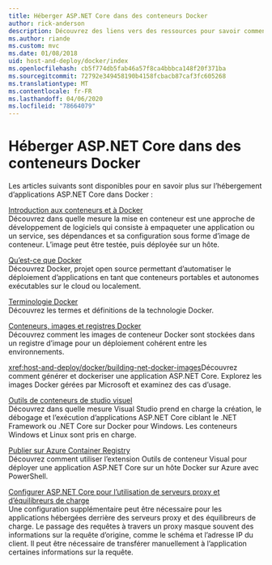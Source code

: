 ```yaml
---
title: Héberger ASP.NET Core dans des conteneurs Docker
author: rick-anderson
description: Découvrez des liens vers des ressources pour savoir comment héberger des applications ASP.NET Core dans des conteneurs Docker.
ms.author: riande
ms.custom: mvc
ms.date: 01/08/2018
uid: host-and-deploy/docker/index
ms.openlocfilehash: cb5f774db5fab46a57f8ca4bbbca148f20f371ba
ms.sourcegitcommit: 72792e349458190b4158fcbacb87caf3fc605268
ms.translationtype: MT
ms.contentlocale: fr-FR
ms.lasthandoff: 04/06/2020
ms.locfileid: "78664079"
---
```

# <a name="host-aspnet-core-in-docker-containers"></a>Héberger ASP.NET Core dans des conteneurs Docker

Les articles suivants sont disponibles pour en savoir plus sur l’hébergement d’applications ASP.NET Core dans Docker :

[Introduction aux conteneurs et à Docker](/dotnet/standard/microservices-architecture/container-docker-introduction/index)  
Découvrez dans quelle mesure la mise en conteneur est une approche de développement de logiciels qui consiste à empaqueter une application ou un service, ses dépendances et sa configuration sous forme d’image de conteneur. L’image peut être testée, puis déployée sur un hôte.

[Qu’est-ce que Docker](/dotnet/standard/microservices-architecture/container-docker-introduction/docker-defined)  
Découvrez Docker, projet open source permettant d’automatiser le déploiement d’applications en tant que conteneurs portables et autonomes exécutables sur le cloud ou localement.

[Terminologie Docker](/dotnet/standard/microservices-architecture/container-docker-introduction/docker-terminology)  
Découvrez les termes et définitions de la technologie Docker.

[Conteneurs, images et registres Docker](/dotnet/standard/microservices-architecture/container-docker-introduction/docker-containers-images-registries)  
Découvrez comment les images de conteneur Docker sont stockées dans un registre d’image pour un déploiement cohérent entre les environnements.

<xref:host-and-deploy/docker/building-net-docker-images>Découvrez comment générer et dockeriser une application ASP.NET Core. Explorez les images Docker gérées par Microsoft et examinez des cas d’usage.

[Outils de conteneurs de studio visuel](xref:host-and-deploy/docker/visual-studio-tools-for-docker)  
Découvrez dans quelle mesure Visual Studio prend en charge la création, le débogage et l’exécution d’applications ASP.NET Core ciblant le .NET Framework ou .NET Core sur Docker pour Windows. Les conteneurs Windows et Linux sont pris en charge.

[Publier sur Azure Container Registry](/azure/vs-azure-tools-docker-hosting-web-apps-in-docker)  
Découvrez comment utiliser l’extension Outils de conteneur Visual pour déployer une application ASP.NET Core sur un hôte Docker sur Azure avec PowerShell.

[Configurer ASP.NET Core pour l’utilisation de serveurs proxy et d’équilibreurs de charge](xref:host-and-deploy/proxy-load-balancer)  
Une configuration supplémentaire peut être nécessaire pour les applications hébergées derrière des serveurs proxy et des équilibreurs de charge. Le passage des requêtes à travers un proxy masque souvent des informations sur la requête d’origine, comme le schéma et l’adresse IP du client. Il peut être nécessaire de transférer manuellement à l’application certaines informations sur la requête.
